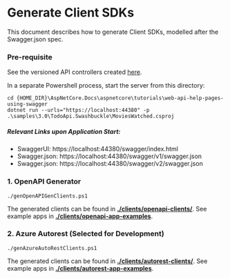 # Generate Client SDKs
This document describes how to generate Client SDKs, modelled after the Swagger.json spec.

### Pre-requisite

See the versioned API controllers created [here](https://github.com/bzmo/AspNetCore.Docs/tree/master/aspnetcore/tutorials/web-api-help-pages-using-swagger/samples/3.0/TodoApi.Swashbuckle/Controllers).

In a separate Powershell process, start the server from this directory:
```
cd {HOME_DIR}\AspNetCore.Docs\aspnetcore\tutorials\web-api-help-pages-using-swagger
dotnet run --urls="https://localhost:44380" -p .\samples\3.0\TodoApi.Swashbuckle\MoviesWatched.csproj
```
##### Relevant Links upon Application Start:
- SwaggerUI: https://localhost:44380/swagger/index.html
- Swagger.json: https://localhost:44380/swagger/v1/swagger.json
- Swagger.json: https://localhost:44380/swagger/v2/swagger.json

### 1. OpenAPI Generator
```
./genOpenAPIGenClients.ps1 
```
The generated clients can be found in [__./clients/openapi-clients/__](https://github.com/bzmo/AspNetCore.Docs/tree/master/aspnetcore/tutorials/web-api-help-pages-using-swagger/clients/openapi-clients). See example apps in [__./clients/openapi-app-examples__](https://github.com/bzmo/AspNetCore.Docs/tree/master/aspnetcore/tutorials/web-api-help-pages-using-swagger/clients/openapi-app-examples).
	
### 2. Azure Autorest (Selected for Development)
```
./genAzureAutoRestClients.ps1
```

The generated clients can be found in [__./clients/autorest-clients/__](https://github.com/bzmo/AspNetCore.Docs/tree/master/aspnetcore/tutorials/web-api-help-pages-using-swagger/clients/autorest-clients). See example apps in [__./clients/autorest-app-examples__](https://github.com/bzmo/AspNetCore.Docs/tree/master/aspnetcore/tutorials/web-api-help-pages-using-swagger/clients/autorest-app-examples).
